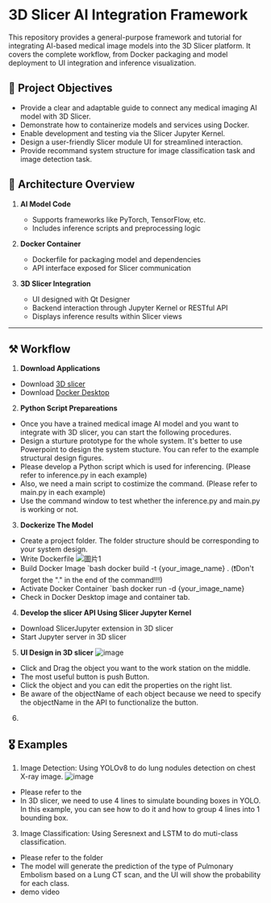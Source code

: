 # 3D Slicer AI Integration Framework

This repository provides a general-purpose framework and tutorial for integrating AI-based medical image models into the 3D Slicer platform. It covers the complete workflow, from Docker packaging and model deployment to UI integration and inference visualization.


## 🎯 Project Objectives

- Provide a clear and adaptable guide to connect any medical imaging AI model with 3D Slicer.
- Demonstrate how to containerize models and services using Docker.
- Enable development and testing via the Slicer Jupyter Kernel.
- Design a user-friendly Slicer module UI for streamlined interaction.
- Provide recommand system structure for image classification task and image detection task.

## 📌 Architecture Overview

1. **AI Model Code**
   - Supports frameworks like PyTorch, TensorFlow, etc.
   - Includes inference scripts and preprocessing logic

2. **Docker Container**
   - Dockerfile for packaging model and dependencies
   - API interface exposed for Slicer communication

3. **3D Slicer Integration**
   - UI designed with Qt Designer
   - Backend interaction through Jupyter Kernel or RESTful API
   - Displays inference results within Slicer views

---

## ⚒️ Workflow
1. **Download Applications**
  - Download [3D slicer](https://download.slicer.org/)
  - Download [Docker Desktop](https://www.docker.com/products/docker-desktop/)

2. **Python Script Prepareations**
  -  Once you have a trained medical image AI model and you want to integrate with 3D slicer, you can start the following procedures.
  -  Design a sturture prototype for the whole system. It's better to use Powerpoint to design the system stucture. You can refer to the example structural design figures.
  -  Please develop a Python script which is used for inferencing. (Please refer to inference.py in each example)
  -  Also, we need a main script to costimize the command. (Please refer to main.py in each example)
  -  Use the command window to test whether the inference.py and main.py is working or not.

3. **Dockerize The Model**
  - Create a project folder. The folder structure should be corresponding to your system design.
  - Write Dockerfile
   ![圖片1](https://github.com/user-attachments/assets/86d9b8b9-56ac-40ea-97aa-d3a40761b80b)
  - Build Docker Image `bash docker build -t {your_image_name} . (❗Don't forget the "." in the end of the command!!!)
  - Activate Docker Container `bash docker run -d {your_image_name}
  - Check in Docker Desktop image and container tab.

4. **Develop the slicer API Using Slicer Jupyter Kernel**
  - Download SlicerJupyter extension in 3D slicer
  - Start Jupyter server in 3D slicer

5. **UI Design in 3D slicer**
![image](https://github.com/user-attachments/assets/c3b4df33-3ef1-4e7e-a2f5-8ad5b3a3bca0)
  - Click and Drag the object you want to the work station on the middle.
  - The most useful button is push Button.
  - Click the object and you can edit the properties on the right list.
  - Be aware of the objectName of each object because we need to specify the objectName in the API to functionalize the button.
6. 


## 🎖️ Examples
1. Image Detection: Using YOLOv8 to do lung nodules detection on chest X-ray image.
![image](https://github.com/user-attachments/assets/f9db9675-1f94-4a11-86af-c3858e5fab43)
  - Please refer to the
  - In 3D slicer, we need to use 4 lines to simulate bounding boxes in YOLO. In this example, you can see how to do it and how to group 4 lines into 1 bounding box.
3. Image Classification: Using Seresnext and LSTM to do muti-class classification.

  - Please refer to the folder
  - The model will generate the prediction of the type of Pulmonary Embolism based on a Lung CT scan, and the UI will show the probability for each class.
  - demo video


